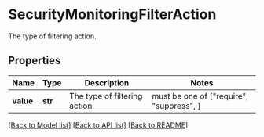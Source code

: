 # SecurityMonitoringFilterAction

The type of filtering action.

## Properties

| Name      | Type    | Description                   | Notes                                    |
| --------- | ------- | ----------------------------- | ---------------------------------------- |
| **value** | **str** | The type of filtering action. | must be one of ["require", "suppress", ] |

[[Back to Model list]](README.md#documentation-for-models) [[Back to API list]](README.md#documentation-for-api-endpoints) [[Back to README]](README.md)
